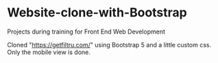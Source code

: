 # Website-clone-with-Bootstrap
Projects during training for Front End Web Development

Cloned "https://getfiltru.com/" using Bootstrap 5 and a little custom css.
Only the mobile view is done.
